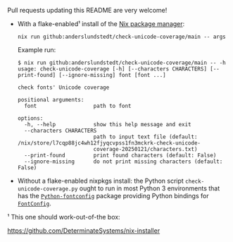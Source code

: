 Pull requests updating this README are very welcome!

- With a flake-enabled¹ install of the [Nix package manager](https://nixos.org):

  ```
  nix run github:anderslundstedt/check-unicode-coverage/main -- args
  ```

  Example run:

  ```
  $ nix run github:anderslundstedt/check-unicode-coverage/main -- -h
  usage: check-unicode-coverage [-h] [--characters CHARACTERS] [--print-found] [--ignore-missing] font [font ...]
  
  check fonts' Unicode coverage
  
  positional arguments:
    font                  path to font
  
  options:
    -h, --help            show this help message and exit
    --characters CHARACTERS
                          path to input text file (default: /nix/store/l7cqp88jc4wh12fjyqcvpss1fn3mckrk-check-unicode-
                          coverage-20250121/characters.txt)
    --print-found         print found characters (default: False)
    --ignore-missing      do not print missing characters (default: False)
  ```

- Without a flake-enabled nixpkgs install: the Python script
  `check-unicode-coverage.py` ought to run in most Python 3 environments that
  has the [`Python-fontconfig`](https://github.com/vayn/python-fontconfig)
  package providing Python bindings for
  [`FontConfig`](https://www.freedesktop.org/wiki/Software/fontconfig/).


¹ This one should work-out-of-the box:

<https://github.com/DeterminateSystems/nix-installer>
